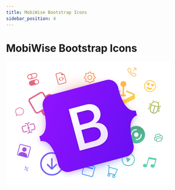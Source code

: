 ```yaml
---
title: MobiWise Bootstrap Icons
sidebar_position: 4
---
```


# MobiWise Bootstrap Icons

![Exemple de bannière](bootstrap-icons.png)
